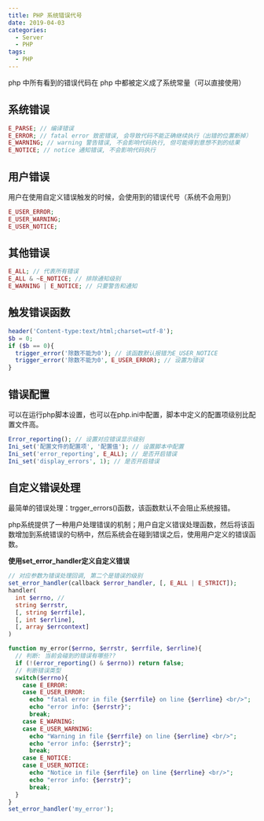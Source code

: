 ```yaml
---
title: PHP 系统错误代号
date: 2019-04-03
categories:
  - Server
  - PHP
tags: 
  - PHP
---
```


php 中所有看到的错误代码在 php 中都被定义成了系统常量（可以直接使用）


## 系统错误

~~~php
E_PARSE; // 编译错误
E_ERROR; // fatal error 致密错误, 会导致代码不能正确继续执行（出错的位置断掉）
E_WARNING; // warning 警告错误, 不会影响代码执行, 但可能得到意想不到的结果
E_NOTICE; // notice 通知错误, 不会影响代码执行
~~~

<!-- more -->

## 用户错误

用户在使用自定义错误触发的时候，会使用到的错误代号（系统不会用到）

~~~php
E_USER_ERROR;
E_USER_WARNING;
E_USER_NOTICE;
~~~

## 其他错误

~~~php
E_ALL; // 代表所有错误
E_ALL & ~E_NOTICE; // 排除通知级别
E_WARNING | E_NOTICE; // 只要警告和通知
~~~

## 触发错误函数

~~~php
header('Content-type:text/html;charset=utf-8');
$b = 0;
if ($b == 0){
  trigger_error('除数不能为0'); // 该函数默认报错为E_USER_NOTICE
  trigger_error('除数不能为0', E_USER_ERROR); // 设置为错误
}
~~~

## 错误配置

可以在运行php脚本设置，也可以在php.ini中配置，脚本中定义的配置项级别比配置文件高。

~~~php
Error_reporting(); // 设置对应错误显示级别
Ini_set('配置文件的配置项', '配置值'); // 设置脚本中配置
Ini_set('error_reporting', E_ALL); // 是否开启错误
Ini_set('display_errors', 1); // 是否开启错误
~~~

## 自定义错误处理

最简单的错误处理：trgger_errors()函数，该函数默认不会阻止系统报错。

php系统提供了一种用户处理错误的机制；用户自定义错误处理函数，然后将该函数增加到系统错误的句柄中，然后系统会在碰到错误之后，使用用户定义的错误函数。

**使用set_error_handler定义自定义错误**

~~~php
// 对应参数为错误处理回调, 第二个是错误的级别
set_error_handler(callback $error_handler, [, E_ALL | E_STRICT]);
handler(
  int $errno, // 
  string $errstr,
  [, string $errfile],
  [, int $errline],
  [, array $errcontext]
)
~~~

~~~php
function my_error($errno, $errstr, $errfile, $errline){
  // 判断: 当前会碰到的错误有哪些??
  if (!(error_reporting() & $errno)) return false;
  // 判断错误类型
  switch($errno){
    case E_ERROR:
    case E_USER_ERROR:
      echo "fatal error in file {$errfile} on line {$errline} <br/>";
      echo "error info: {$errstr}";
      break;
    case E_WARNING:
    case E_USER_WARNING:
      echo "Warning in file {$errfile} on line {$errline} <br/>";
      echo "error info: {$errstr}";
      break;
    case E_NOTICE:
    case E_USER_NOTICE:
      echo "Notice in file {$errfile} on line {$errline} <br/>";
      echo "error info: {$errstr}";
      break;
  }
}
set_error_handler('my_error');
~~~
